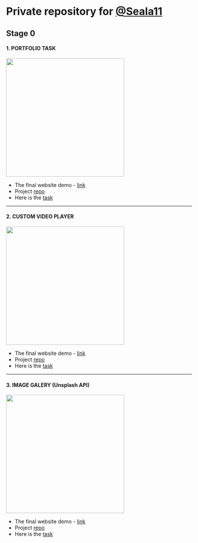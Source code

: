 # Private repository for [@Seala11](https://github.com/Seala11)

## Stage 0
#### 1. PORTFOLIO TASK

<img src="https://user-images.githubusercontent.com/77016227/148132360-f5ba825d-3b90-4b2b-bb73-90d3836bc63f.png" width="320" />

  - The final website demo - [link](https://rolling-scopes-school.github.io/seala11-JSFEPRESCHOOL/portfolio/)
  - Project [repo](https://github.com/rolling-scopes-school/seala11-JSFEPRESCHOOL/tree/portfolio)
  - Here is the [task](https://github.com/rolling-scopes-school/tasks/blob/master/tasks/portfolio/portfolio.md)

---
#### 2. CUSTOM VIDEO PLAYER

<img src="https://user-images.githubusercontent.com/77016227/151042556-eb26ba5b-594e-4a1d-90c0-aaf6b201709b.png" width="320" />

  - The final website demo - [link](https://rolling-scopes-school.github.io/seala11-JSFEPRESCHOOL/custom-video/)
  - Project [repo](https://github.com/rolling-scopes-school/seala11-JSFEPRESCHOOL/tree/custom-video)
  - Here is the [task](https://github.com/rolling-scopes-school/tasks/blob/master/tasks/js30%23/js30-3.md)

---
#### 3. IMAGE GALERY (Unsplash API)

<img src="https://user-images.githubusercontent.com/77016227/152036083-1cf98df3-e6ce-40bd-81e4-759801a0353f.png" width="320" />

  - The final website demo - [link](https://rolling-scopes-school.github.io/seala11-JSFEPRESCHOOL/image-galery/)
  - Project [repo](https://github.com/rolling-scopes-school/seala11-JSFEPRESCHOOL/tree/image-galery)
  - Here is the [task](https://github.com/rolling-scopes-school/tasks/blob/master/tasks/js30%23/js30-5.md)
